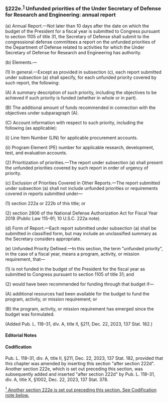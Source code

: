 ### §222e.<sup><a href="#222e_1_target" name="222e_1">1</a></sup> Unfunded priorities of the Under Secretary of Defense for Research and Engineering: annual report ###

(a) Annual Report.—Not later than 10 days after the date on which the budget of the President for a fiscal year is submitted to Congress pursuant to section 1105 of title 31, the Secretary of Defense shall submit to the congressional defense committees a report on the unfunded priorities of the Department of Defense related to activities for which the Under Secretary of Defense for Research and Engineering has authority.

(b) Elements.—

(1) In general.—Except as provided in subsection (c), each report submitted under subsection (a) shall specify, for each unfunded priority covered by such report, the following:

(A) A summary description of such priority, including the objectives to be achieved if such priority is funded (whether in whole or in part).

(B) The additional amount of funds recommended in connection with the objectives under subparagraph (A).

(C) Account information with respect to such priority, including the following (as applicable):

(i) Line Item Number (LIN) for applicable procurement accounts.

(ii) Program Element (PE) number for applicable research, development, test, and evaluation accounts.

(2) Prioritization of priorities.—The report under subsection (a) shall present the unfunded priorities covered by such report in order of urgency of priority.

(c) Exclusion of Priorities Covered in Other Reports.—The report submitted under subsection (a) shall not include unfunded priorities or requirements covered in reports submitted under—

(1) section 222a or 222b of this title; or

(2) section 2806 of the National Defense Authorization Act for Fiscal Year 2018 (Public Law 115–91; 10 U.S.C. 222a note).

(d) Form of Report.—Each report submitted under subsection (a) shall be submitted in classified form, but may include an unclassified summary as the Secretary considers appropriate.

(e) Unfunded Priority Defined.—In this section, the term "unfunded priority", in the case of a fiscal year, means a program, activity, or mission requirement, that—

(1) is not funded in the budget of the President for the fiscal year as submitted to Congress pursuant to section 1105 of title 31; and

(2) would have been recommended for funding through that budget if—

(A) additional resources had been available for the budget to fund the program, activity, or mission requirement; or

(B) the program, activity, or mission requirement has emerged since the budget was formulated.

(Added Pub. L. 118–31, div. A, title II, §211, Dec. 22, 2023, 137 Stat. 182.)

#### **Editorial Notes** ####

#### Codification ####

Pub. L. 118–31, div. A, title II, §211, Dec. 22, 2023, 137 Stat. 182, provided that this chapter was amended by inserting this section "after section 222d". Another section 222e, which is set out preceding this section, was subsequently added and inserted "after section 222d" by Pub. L. 118–31, div. A, title X, §1002, Dec. 22, 2023, 137 Stat. 378.

[<sup>1</sup> Another section 222e is set out preceding this section. See Codification note below.](#222e_1)